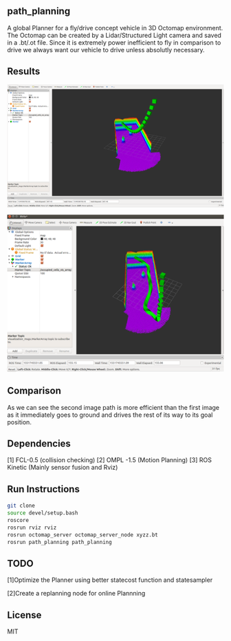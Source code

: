 ## path_planning
A global Planner for a fly/drive concept vehicle in 3D Octomap environment. The Octomap can be created by a Lidar/Structured Light camera and saved in a .bt/.ot file. Since it is extremely power inefficient to fly in comparison to drive we always want our vehicle to drive unless absolutly necessary.

## Results
![](Images/P1.png)

![](Images/P2.png)

## Comparison
As we can see the second image path is more efficient than the first image as it immediately goes to ground and drives the rest of its way to its goal position. 
  

## Dependencies

[1] FCL-0.5 (collision checking)
[2] OMPL -1.5 (Motion Planning)
[3] ROS Kinetic (Mainly sensor fusion and Rviz)


## Run Instructions

```bash
git clone
source devel/setup.bash
roscore
rosrun rviz rviz
rosrun octomap_server octomap_server_node xyzz.bt
rosrun path_planning path_planning
```

## TODO
[1]Optimize the Planner using better statecost function and statesampler

[2]Create a replanning node for online Plannning
  
## License 

MIT

 
